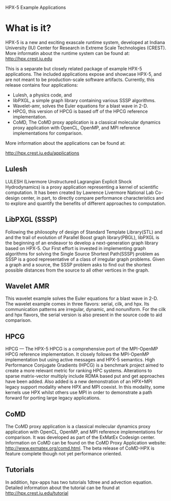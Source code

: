 HPX-5 Example Applications
                        
What is it?
===========

HPX-5 is a new and exciting exascale runtime system, developed at Indiana 
University (IU) Center for Research in Extreme Scale Technologies (CREST). 
More informatin about the runtime system can be found at: 
http://hpx.crest.iu.edu

This is a separate but closely related package of example HPX-5 applications. 
The included applications expose and showcase HPX-5, and are not meant to be
production-scale software artifacts. Currently, this release contains four 
applications:

* Lulesh, a physics code, and
* libPXGL, a simple graph library containing various SSSP algorithms.
* Wavelet-amr, solves the Euler equations for a blast wave in 2-D.
* HPCG, this version of HPCG is based off of the HPCG reference 
  implementation.
* CoMD,  The CoMD proxy application is a classical molecular dynamics 
proxy application with OpenCL, OpenMP, and MPI reference implementations 
for comparison.

More information about the applications can be found at:

http://hpx.crest.iu.edu/applications

Lulesh
------

LULESH (Livermore Unstructured Lagrangian Explicit Shock Hydrodynamics) is 
a proxy application representing a kernel of scientific computation. It
has been created by Lawrence Livermore National Lab Co-design center, in part, 
to directly compare performance characteristics and to explore and quantify the
benefits of different approaches to computation.

LibPXGL (SSSP)
---------------

Following the philosophy of design of Standard Template Library(STL) and and 
the trail of evolution of Parallel Boost graph library(PBGL), libPXGL is the 
beginning of an endeavor to develop a next-generation graph library based on 
HPX-5. Our First effort is invested in implementing graph algorithms for solving
the Single Source Shortest Path(SSSP) problem as SSSP is a good representative 
of a class of irregular graph problems. Given a graph and a source, the SSSP 
problem asks to find out the shortest possible distances from the source to all 
other vertices in the graph.

Wavelet AMR
---------------
This wavelet example solves the Euler equations for a blast wave in 2-D.
The wavelet example comes in three flavors: serial, cilk, and hpx. Its 
communication patterns are irregular, dynamic, and nonuniform. For the 
cilk and hpx flavors, the serial version is also present in the source code
to aid comparison.

HPCG
------
HPCG — The HPX-5 HPCG is a comprehensive port of the MPI-OpenMP HPCG reference 
implementation. It closely follows the MPI-OpenMP implementation but using 
active messages and HPX-5 semantics. High Performance Conjugate Gradients 
(HPCG) is a benchmark project aimed to create a more relevant metric for 
ranking HPC systems. Alterations to sparse matrix-vector multiply include RDMA 
based put and get approaches have been added. Also added is a new demonstration 
of an HPX+MPI legacy support modality where HPX and MPI coexist. In this 
modality, some kernels use HPX whilst others use MPI in order to demonstrate a 
path forward for porting large legacy applications.

CoMD
-----------

The CoMD proxy application is a classical molecular dynamics proxy application 
with OpenCL, OpenMP, and MPI reference implementations for comparison. It was 
developed as part of the ExMatEx Codesign center. Information on CoMD can be 
found on the CoMD Proxy Application website: http://www.exmatex.org/comd.html. 
The beta release of CoMD-HPX is feature complete though not yet performance 
oriented.  

Tutorials
-----------

In addition, hpx-apps has two tutorials 1dtree and advection equation. Detailed 
information about the tutorial can be found at http://hpx.crest.iu.edu/tutorial

